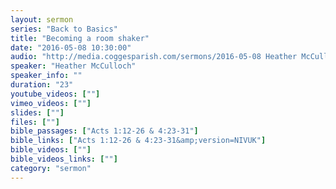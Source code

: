 ```yaml
---
layout: sermon
series: "Back to Basics"
title: "Becoming a room shaker"
date: "2016-05-08 10:30:00"
audio: "http://media.coggesparish.com/sermons/2016-05-08 Heather McCulloch 10-30.mp3"
speaker: "Heather McCulloch"
speaker_info: ""
duration: "23"
youtube_videos: [""]
vimeo_videos: [""]
slides: [""]
files: [""]
bible_passages: ["Acts 1:12-26 & 4:23-31"]
bible_links: ["Acts 1:12-26 & 4:23-31&amp;version=NIVUK"]
bible_videos: [""]
bible_videos_links: [""]
category: "sermon"
---
```

